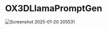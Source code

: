 # OX3DLlamaPromptGen
![Screenshot 2025-01-20 205531](https://github.com/user-attachments/assets/95977608-eb91-48f6-852e-2616fd4802c0)
